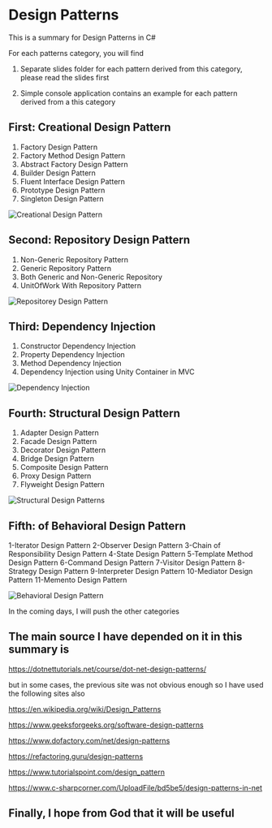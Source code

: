 # Design Patterns 

This is a summary for Design Patterns in C#

For each patterns category, you will find

1. Separate slides folder for each pattern  derived from this category, please read the slides first

2. Simple console application contains an example for each pattern derived from a this category

## First: Creational Design Pattern 

1. Factory Design Pattern
2. Factory Method Design Pattern
3. Abstract Factory Design Pattern
4. Builder Design Pattern
5. Fluent Interface Design Pattern
6. Prototype Design Pattern
7. Singleton Design Pattern

![Creational Design Pattern](https://user-images.githubusercontent.com/81900786/117321200-38b5ea80-ae8d-11eb-9e62-1f4ba615d995.png)

## Second: Repository Design Pattern 

1. Non-Generic Repository Pattern
2. Generic Repository Pattern
3. Both Generic and Non-Generic Repository
4. UnitOfWork With Repository Pattern

![Repositorey Design Pattern](https://user-images.githubusercontent.com/81900786/115156135-2c572280-a083-11eb-9a5f-958a064e2904.png)

## Third: Dependency Injection 

1. Constructor Dependency Injection
2. Property Dependency Injection
3. Method Dependency Injection
4. Dependency Injection using Unity Container in MVC

![Dependency Injection](https://user-images.githubusercontent.com/81900786/115156854-a50bae00-a086-11eb-85e5-d7ff039d3f46.png)

## Fourth: Structural Design Pattern 

1. Adapter Design Pattern
2. Facade Design Pattern
3. Decorator Design Pattern
4. Bridge Design Pattern
5. Composite Design Pattern
6. Proxy Design Pattern
7. Flyweight Design Pattern

![Structural Design Patterns](https://user-images.githubusercontent.com/81900786/120889907-c3f6dd00-c5ff-11eb-8749-e0912ee8dc45.png)

## Fifth: of Behavioral Design Pattern 

1-Iterator Design Pattern
2-Observer Design Pattern
3-Chain of Responsibility Design Pattern
4-State Design Pattern
5-Template Method Design Pattern
6-Command Design Pattern
7-Visitor Design Pattern
8-Strategy Design Pattern
9-Interpreter Design Pattern
10-Mediator Design Pattern
11-Memento Design Pattern

![Behavioral Design Pattern](https://user-images.githubusercontent.com/81900786/128635853-bd40b547-e62d-4776-a91e-df1ac777868f.png)



In the coming days, I will push the other categories 

## The main source I have depended on it in this summary is

https://dotnettutorials.net/course/dot-net-design-patterns/

but in some cases, the previous site was not obvious enough so I have used  the 
following sites also

https://en.wikipedia.org/wiki/Design_Patterns

https://www.geeksforgeeks.org/software-design-patterns

https://www.dofactory.com/net/design-patterns

https://refactoring.guru/design-patterns

https://www.tutorialspoint.com/design_pattern

https://www.c-sharpcorner.com/UploadFile/bd5be5/design-patterns-in-net


## Finally, I hope from God that it will be useful  
